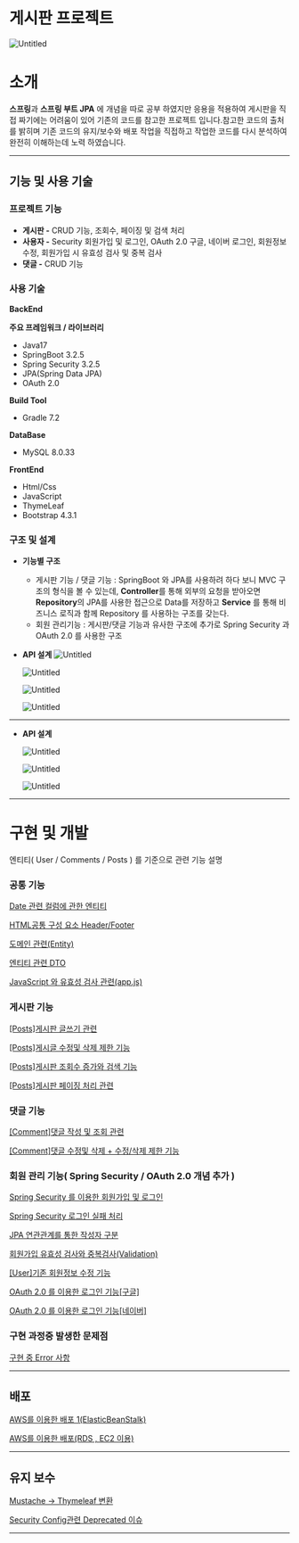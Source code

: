 # 게시판 프로젝트
![Untitled](readme-img/prototype.jpeg)

# 소개

**스프링**과 **스프링 부트 JPA** 에 개념을 따로 공부 하였지만 응용을 적용하여 게시판을 직접 짜기에는 어려움이 있어 기존의 코드를 참고한 프로젝트 입니다.참고한 코드의 출처를 밝히며 기존 코드의 
유지/보수와 배포 작업을 직접하고 작업한 코드를 다시 분석하여 완전히 이해하는데 노력 하였습니다.

---

## 기능 및 사용 기술

### **프로젝트 기능**

- **게시판 -** CRUD 기능, 조회수, 페이징 및 검색 처리
- **사용자 -** Security 회원가입 및 로그인, OAuth 2.0 구글, 네이버 로그인, 회원정보 수정, 
회원가입 시 유효성 검사 및 중복 검사
- **댓글 -** CRUD 기능

### **사용 기술**

**BackEnd**

**주요 프레임워크 / 라이브러리**

- Java17
- SpringBoot 3.2.5
- Spring Security 3.2.5
- JPA(Spring Data JPA)
- OAuth 2.0

**Build Tool**

- Gradle 7.2

**DataBase**

- MySQL 8.0.33

**FrontEnd**

- Html/Css
- JavaScript
- ThymeLeaf
- Bootstrap 4.3.1

### 구조 및 설계

- **기능별 구조**
    - 게시판 기능 / 댓글 기능
    : SpringBoot 와 JPA를 사용하려 하다 보니 MVC 구조의  형식을 볼 수 있는데,
    **Controller**를 통해 외부의 요청을 받아오면 **Repository**의 JPA를 사용한 접근으로 Data를 저장하고 **Service** 를 통해 비즈니스 로직과 함께 Repository 를 사용하는 구조를 갖는다.
    - 회원 관리기능
    : 게시판/댓글 기능과 유사한 구조에 추가로 Spring Security 과 OAuth 2.0 를 사용한 구조
    


- **API 설계**
    ![Untitled](readme-img/Untitled.png)
    
    ![Untitled](readme-img/Untitled2.png)
    
    ![Untitled](readme-img/Untitled2.png)
    
    ![Untitled](readme-img/Untitled3.png)
---
    
- **API 설계**
    
    ![Untitled](readme-img/Untitled4.png)
    
    ![Untitled](readme-img/Untitled5.png)
    
    ![Untitled](readme-img/Untitled6.png)
    

---

# 구현 및 개발

엔티티( User / Comments / Posts ) 를 기준으로 관련 기능 설명

### **공통 기능**

[Date 관련 컬럼에 관한 엔티티](https://transparent-baron-9db.notion.site/Date-e46cebaabe6d465e9e5c6b209e5214e7?pvs=74)

[HTML공통 구성 요소 Header/Footer](https://transparent-baron-9db.notion.site/HTML-Header-Footer-d7fb5b2781bd430ea1a829f4b0cddaa3)

[도메인 관련(Entity)](https://transparent-baron-9db.notion.site/Entity-4baede46aea54d9e8dd03bfd1914be3e)

[엔티티 관련 DTO](https://transparent-baron-9db.notion.site/DTO-e4796b1ecaac44c5b495db7268744b97)

[JavaScript 와 유효성 검사 관련(app.js)](https://transparent-baron-9db.notion.site/JavaScript-app-js-a7aa307c3044477393d4dd2cf4e80303)

### **게시판 기능**

[[Posts]게시판 글쓰기 관련](https://transparent-baron-9db.notion.site/Posts-dfc81b46584243cc99d56502743755ce)

[[Posts]게시글 수정및 삭제 제한 기능](https://transparent-baron-9db.notion.site/Posts-3d034e6ce38c417996d0a6677fb3006c)

[[Posts]게시판 조회수 증가와 검색 기능](https://transparent-baron-9db.notion.site/Posts-f0bf7d8ed2414ad8a05fec2132fbfb6d)

[[Posts]게시판 페이징 처리 관련](https://transparent-baron-9db.notion.site/Posts-aea9acce7bfe4d0ca271e1c244c2870f)

### **댓글 기능**

[[Comment]댓글 작성 및 조회 관련](https://transparent-baron-9db.notion.site/Comment-521d5bae537048239ed934e9037cfd4c)

[[Comment]댓글 수정및 삭제 + 수정/삭제 제한 기능 ](https://transparent-baron-9db.notion.site/Comment-21f0668fb2c44907beadcfa9d6f4bbc4)

### **회원 관리 기능( Spring Security / OAuth 2.0 개념 추가 )**

[Spring Security 를 이용한 회원가입 및 로그인](https://transparent-baron-9db.notion.site/Spring-Security-1cb8b41398094b2da5fe7c9f5cc213ad)

[Spring Security 로그인 실패 처리](https://transparent-baron-9db.notion.site/Spring-Security-0c769208385f4ea0a08ee70ee9395760)

[JPA 연관관계를 통한 작성자 구분](https://transparent-baron-9db.notion.site/JPA-500d2f26f6924f5eb1ca5b874eb90f68)

[회원가입 유효성 검사와 중복검사(Validation)](https://transparent-baron-9db.notion.site/Validation-26954e291c5f4a688c750785f8fed9d6)

[[User]기존 회원정보 수정 기능](https://transparent-baron-9db.notion.site/User-e1ad5ed6adb441c5b376372bc40187dc)

[OAuth 2.0 를 이용한 로그인 기능[구글]](https://transparent-baron-9db.notion.site/OAuth-2-0-739067e99ccf49a5810ce99b53c6f16e)

[OAuth 2.0 를 이용한 로그인 기능[네이버]](https://transparent-baron-9db.notion.site/OAuth-2-0-2a69edee8f4d478db50f0aafcbe7cb35)

### 구현 과정중 발생한 문제점

[구현 중 Error 사항](https://transparent-baron-9db.notion.site/Error-41fd87affcd24e00883efe211d78af83)

---

## 배포

[AWS를 이용한 배포 1(ElasticBeanStalk)](https://transparent-baron-9db.notion.site/AWS-1-ElasticBeanStalk-1eaa648f43294ccdbd75fa75524813a1)

[AWS를 이용한 배포(RDS , EC2 이용) ](https://transparent-baron-9db.notion.site/AWS-RDS-EC2-561365f78db640b4ac6dc5a269a3fe9d)

---

## 유지 보수

[Mustache → Thymeleaf 변환](https://transparent-baron-9db.notion.site/Mustache-Thymeleaf-6906effeaa2544aab4bdebd4dca20134)

[Security Config관련 Deprecated 이슈](https://transparent-baron-9db.notion.site/Security-Config-Deprecated-26d1fac4feda43dab2fab9ea60214744)

---